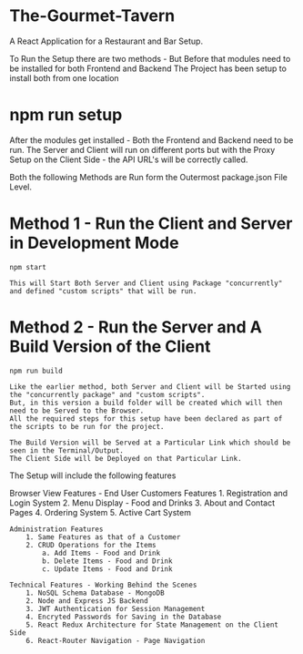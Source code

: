 # The-Gourmet-Tavern

A React Application for a Restaurant and Bar Setup.


To Run the Setup there are two methods - But Before that modules need to be installed for both Frontend and Backend
The Project has been setup to install both from one location

#   npm run setup

After the modules get installed - Both the Frontend and Backend need to be run.
The Server and Client will run on different ports but with the Proxy Setup on the Client Side - the API URL's will be correctly called.

Both the following Methods are Run form the Outermost package.json File Level.

# Method 1 - Run the Client and Server in Development Mode
    
    npm start

    This will Start Both Server and Client using Package "concurrently" and defined "custom scripts" that will be run.

# Method 2 - Run the Server and A Build Version of the Client

    npm run build

    Like the earlier method, both Server and Client will be Started using the "concurrently package" and "custom scripts".
    But, in this version a build folder will be created which will then need to be Served to the Browser. 
    All the required steps for this setup have been declared as part of the scripts to be run for the project.

    The Build Version will be Served at a Particular Link which should be seen in the Terminal/Output. 
    The Client Side will be Deployed on that Particular Link.

The Setup will include the following features 

Browser View Features - End User
    Customers Features
        1. Registration and Login System
        2. Menu Display - Food and Drinks
        3. About and Contact Pages
        4. Ordering System
        5. Active Cart System

    Administration Features
        1. Same Features as that of a Customer 
        2. CRUD Operations for the Items
            a. Add Items - Food and Drink
            b. Delete Items - Food and Drink
            c. Update Items - Food and Drink

    Technical Features - Working Behind the Scenes
        1. NoSQL Schema Database - MongoDB
        2. Node and Express JS Backend
        3. JWT Authentication for Session Management
        4. Encryted Passwords for Saving in the Database
        5. React Redux Architecture for State Management on the Client Side
        6. React-Router Navigation - Page Navigation 
